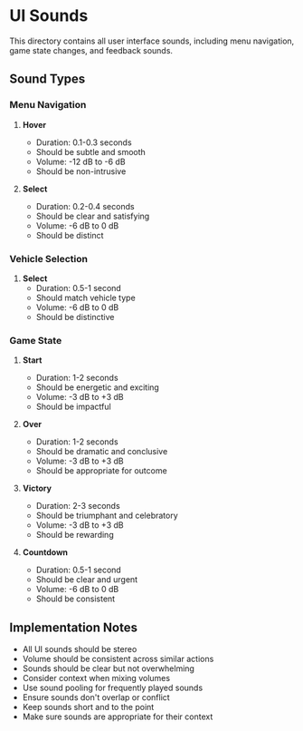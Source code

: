 # UI Sounds

This directory contains all user interface sounds, including menu navigation, game state changes, and feedback sounds.

## Sound Types

### Menu Navigation
1. **Hover**
   - Duration: 0.1-0.3 seconds
   - Should be subtle and smooth
   - Volume: -12 dB to -6 dB
   - Should be non-intrusive

2. **Select**
   - Duration: 0.2-0.4 seconds
   - Should be clear and satisfying
   - Volume: -6 dB to 0 dB
   - Should be distinct

### Vehicle Selection
1. **Select**
   - Duration: 0.5-1 second
   - Should match vehicle type
   - Volume: -6 dB to 0 dB
   - Should be distinctive

### Game State
1. **Start**
   - Duration: 1-2 seconds
   - Should be energetic and exciting
   - Volume: -3 dB to +3 dB
   - Should be impactful

2. **Over**
   - Duration: 1-2 seconds
   - Should be dramatic and conclusive
   - Volume: -3 dB to +3 dB
   - Should be appropriate for outcome

3. **Victory**
   - Duration: 2-3 seconds
   - Should be triumphant and celebratory
   - Volume: -3 dB to +3 dB
   - Should be rewarding

4. **Countdown**
   - Duration: 0.5-1 second
   - Should be clear and urgent
   - Volume: -6 dB to 0 dB
   - Should be consistent

## Implementation Notes

- All UI sounds should be stereo
- Volume should be consistent across similar actions
- Sounds should be clear but not overwhelming
- Consider context when mixing volumes
- Use sound pooling for frequently played sounds
- Ensure sounds don't overlap or conflict
- Keep sounds short and to the point
- Make sure sounds are appropriate for their context 
